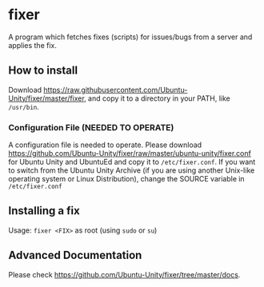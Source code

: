# fixer
A program which fetches fixes (scripts) for issues/bugs from a server and applies the fix.

## How to install
Download https://raw.githubusercontent.com/Ubuntu-Unity/fixer/master/fixer, and copy it to a directory in your PATH, like `/usr/bin`. 

### Configuration File (NEEDED TO OPERATE)
A configuration file is needed to operate. Please download https://github.com/Ubuntu-Unity/fixer/raw/master/ubuntu-unity/fixer.conf for Ubuntu Unity and UbuntuEd and copy it to `/etc/fixer.conf`. If you want to switch from the Ubuntu Unity Archive (if you are using another Unix-like operating system or Linux Distribution), change the SOURCE variable in `/etc/fixer.conf`

## Installing a fix
Usage: `fixer <FIX>` as root (using `sudo` or `su`)

## Advanced Documentation
Please check https://github.com/Ubuntu-Unity/fixer/tree/master/docs.
